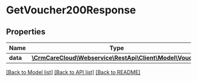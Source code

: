 # GetVoucher200Response

## Properties
Name | Type | Description | Notes
------------ | ------------- | ------------- | -------------
**data** | [**\CrmCareCloud\Webservice\RestApi\Client\Model\Voucher**](Voucher.md) |  | [optional] 

[[Back to Model list]](../../README.md#documentation-for-models) [[Back to API list]](../../README.md#documentation-for-api-endpoints) [[Back to README]](../../README.md)

